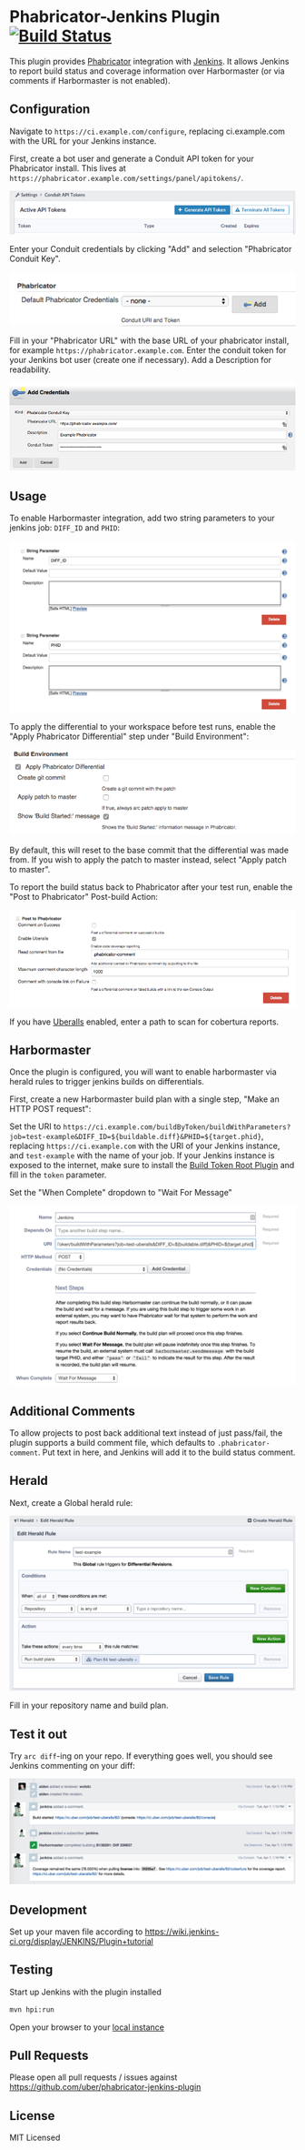 # Phabricator-Jenkins Plugin [![Build Status](https://travis-ci.org/uber/phabricator-jenkins-plugin.svg?branch=master)](https://travis-ci.org/uber/phabricator-jenkins-plugin)

This plugin provides [Phabricator][] integration with [Jenkins][]. It allows Jenkins to
report build status and coverage information over Harbormaster (or via comments
if Harbormaster is not enabled).

[Phabricator]: http://phabricator.org/
[Jenkins]: https://jenkins-ci.org/

Configuration
-------------

Navigate to `https://ci.example.com/configure`, replacing ci.example.com with
the URL for your Jenkins instance.

First, create a bot user and generate a Conduit API token for your Phabricator
install. This lives at `https://phabricator.example.com/settings/panel/apitokens/`.

![Conduit Token](/docs/conduit-token.png)

Enter your Conduit credentials by clicking "Add" and selection "Phabricator
Conduit Key".

![Add Credentials](/docs/add-credentials.png)

Fill in your "Phabricator URL" with the base
URL of your phabricator install, for example `https://phabricator.example.com`.
Enter the conduit token for your Jenkins bot user (create one if necessary). Add a
Description for readability.

![Configure Credentials](/docs/configure-credentials.png)

Usage
-----

To enable Harbormaster integration, add two string parameters to your jenkins
job: `DIFF_ID` and `PHID`:

![Configure job parameters](/docs/configure-job-parameters.png)

To apply the differential to your workspace before test runs, enable the "Apply
Phabricator Differential" step under "Build Environment":

![Enable build environment](/docs/configure-job-environment.png)

By default, this will reset to the base commit that the differential was made
from. If you wish to apply the patch to master instead, select "Apply patch to master".

To report the build status back to Phabricator after your test run, enable the
"Post to Phabricator" Post-build Action:

![Add post-build action](/docs/configure-job-post-build.png)

If you have [Uberalls][] enabled, enter a path to scan for cobertura reports.

[Uberalls]: https://github.com/uber/uberalls

Harbormaster
------------

Once the plugin is configured, you will want to enable harbormaster via herald
rules to trigger jenkins builds on differentials.

First, create a new Harbormaster build plan with a single step, "Make an HTTP
POST request":

Set the URI to
`https://ci.example.com/buildByToken/buildWithParameters?job=test-example&DIFF_ID=${buildable.diff}&PHID=${target.phid}`,
replacing `https://ci.example.com` with the URI of your Jenkins instance, and
`test-example` with the name of your job. If your Jenkins instance is exposed to
the internet, make sure to install the [Build Token Root Plugin][] and fill in
the `token` parameter.

Set the "When Complete" dropdown to "Wait For Message"

![Harbormaster plan](/docs/harbormaster-plan.png)

[Build Token Root Plugin]: https://wiki.jenkins-ci.org/display/JENKINS/Build+Token+Root+Plugin

Additional Comments
-------------------

To allow projects to post back additional text instead of just pass/fail, the
plugin supports a build comment file, which defaults to
`.phabricator-comment`. Put text in here, and Jenkins will add it to the build
status comment.

Herald
------

Next, create a Global herald rule:

![Herald rule](/docs/herald-rule.png)

Fill in your repository name and build plan.

Test it out
-----------

Try `arc diff`-ing on your repo. If everything goes well, you should see Jenkins
commenting on your diff:

![Example](/docs/uberalls-integration.png)

Development
-----------

Set up your maven file according to
https://wiki.jenkins-ci.org/display/JENKINS/Plugin+tutorial


Testing
-------

Start up Jenkins with the plugin installed
```bash
mvn hpi:run
```

Open your browser to your [local instance](http://localhost:8080/jenkins/)

Pull Requests
-------------

Please open all pull requests / issues against
https://github.com/uber/phabricator-jenkins-plugin

License
-------

MIT Licensed
